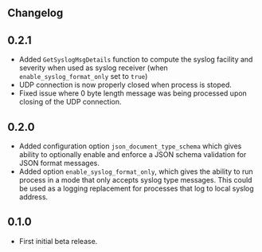 ## Changelog

0.2.1
-----
* Added `GetSyslogMsgDetails` function to compute the syslog facility and severity when used as syslog receiver (when `enable_syslog_format_only` set to `true`)
* UDP connection is now properly closed when process is stoped.
* Fixed issue where 0 byte length message was being processed upon closing of the UDP connection.

0.2.0
-----
* Added configuration option `json_document_type_schema` which gives ability to optionally enable and enforce a JSON schema validation for JSON format messages.
* Added option `enable_syslog_format_only`, which gives the ability to run process in a mode that only accepts syslog type messages.  This could be used as a logging replacement for processes that log to local syslog address.

0.1.0
-----
* First initial beta release.
